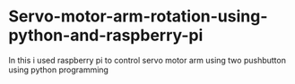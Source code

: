 # Servo-motor-arm-rotation-using-python-and-raspberry-pi
In this i used raspberry pi to control servo motor arm using two pushbutton using python programming
